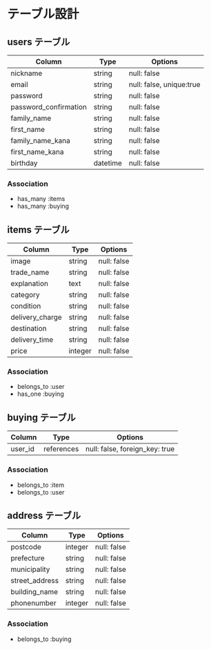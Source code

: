 # テーブル設計

## users テーブル

| Column                | Type     | Options                  |
| --------------------- | -------- | ------------------------ |
| nickname              | string   | null: false              |
| email                 | string   | null: false, unique:true |
| password              | string   | null: false              |
| password_confirmation | string   | null: false              |
| family_name           | string   | null: false              |
| first_name            | string   | null: false              |
| family_name_kana      | string   | null: false              |
| first_name_kana       | string   | null: false              |
| birthday              | datetime | null: false              |


### Association

- has_many :items
- has_many :buying

## items テーブル

| Column          | Type     | Options     |
| --------------- | -------- | ----------- |
| image           | string   | null: false |
| trade_name      | string   | null: false |
| explanation     | text     | null: false |
| category        | string   | null: false |
| condition       | string   | null: false |
| delivery_charge | string   | null: false |
| destination     | string   | null: false |
| delivery_time   | string   | null: false |
| price           | integer  | null: false |


### Association

- belongs_to :user
- has_one :buying

## buying テーブル

| Column  | Type       | Options                        |
| ------- | ---------- | ------------------------------ |
| user_id | references | null: false, foreign_key: true |

### Association

- belongs_to :item
- belongs_to :user

## address テーブル

| Column         | Type    | Options     |
| -------------- | ------- | ----------- |
| postcode       | integer | null: false |
| prefecture     | string  | null: false |
| municipality   | string  | null: false |
| street_address | string  | null: false |
| building_name  | string  | null: false |
| phonenumber    | integer | null: false |

### Association

- belongs_to :buying
